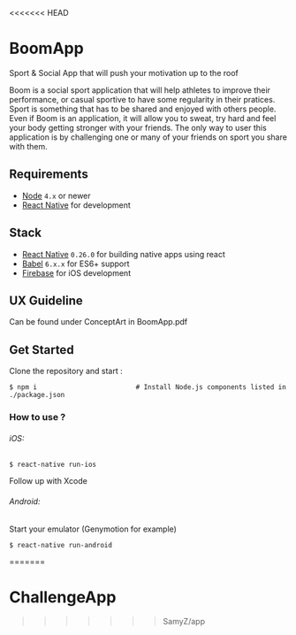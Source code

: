 <<<<<<< HEAD
# BoomApp

Sport & Social App that will push your motivation up to the roof

Boom is a social sport application that will help athletes to
improve their performance, or casual sportive to have some
regularity in their pratices. Sport is something that has to be
shared and enjoyed with others people. Even if Boom is an
application, it will allow you to sweat, try hard and feel your
body getting stronger with your friends. The only way to user
this application is by challenging one or many of your friends
on sport you share with them.

## Requirements

- [Node](https://nodejs.org) `4.x` or newer
- [React Native](http://facebook.github.io/react-native/docs/getting-started.html) for development

## Stack

- [React Native](https://facebook.github.io/react-native/) `0.26.0` for building native apps using react
- [Babel](http://babeljs.io/) `6.x.x` for ES6+ support
- [Firebase](https://firebase.google.com/) for iOS development

## UX Guideline

Can be found under ConceptArt in BoomApp.pdf

## Get Started

Clone the repository
and start :
```shell
$ npm i                         # Install Node.js components listed in ./package.json
```

### How to use ?

###### iOS:
```shell
$ react-native run-ios
```
Follow up with Xcode

###### Android:
Start your emulator (Genymotion for example)
```shell
$ react-native run-android
```
=======
# ChallengeApp
>>>>>>> SamyZ/app
